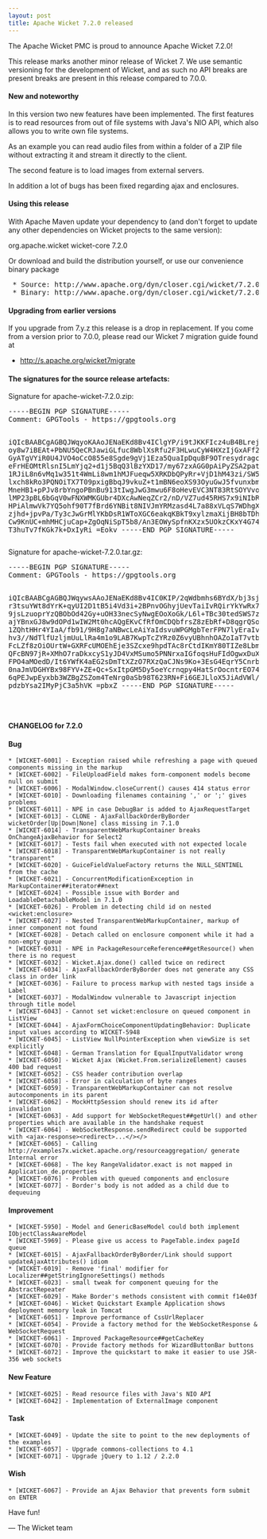 ```yaml
---
layout: post
title: Apache Wicket 7.2.0 released
---
```


The Apache Wicket PMC is proud to announce Apache Wicket 7.2.0!

This release marks another minor release of Wicket 7. We
use semantic versioning for the development of Wicket, and as such no
API breaks are present breaks are present in this release compared to
7.0.0.

#### New and noteworthy

In this version two new features have been implemented. The first
features is to read resources from out of file systems with Java's
NIO API, which also allows you to write own file systems.

As an example you can read audio files from within a folder of
a ZIP file without extracting it and stream it directly to the
client.

The second feature is to load images from external servers.

In addition a lot of bugs has been fixed regarding ajax and enclosures.


#### Using this release

With Apache Maven update your dependency to (and don't forget to
update any other dependencies on Wicket projects to the same version):

<dependency>
    <groupId>org.apache.wicket</groupId>
    <artifactId>wicket-core</artifactId>
    <version>7.2.0</version>
</dependency>

Or download and build the distribution yourself, or use our
convenience binary package

<div class="highlight"><pre>
 * Source: http://www.apache.org/dyn/closer.cgi/wicket/7.2.0
 * Binary: http://www.apache.org/dyn/closer.cgi/wicket/7.2.0/binaries
</pre></div>

#### Upgrading from earlier versions

If you upgrade from 7.y.z this release is a drop in replacement. If
you come from a version prior to 7.0.0, please read our Wicket 7
migration guide found at

 * http://s.apache.org/wicket7migrate

#### The signatures for the source release artefacts:

Signature for apache-wicket-7.2.0.zip:

<div class="highlight"><pre>
-----BEGIN PGP SIGNATURE-----
Comment: GPGTools - https://gpgtools.org

iQIcBAABCgAGBQJWqyoKAAoJENaEKd8Bv4IClgYP/i9tJKKFIcz4uB4BLrej41HS
oy8w7iBEAt+PbNU5QeCRJawiGLfuc8WblXsRfu2F3HLwuCyW4HXzIjGxAFf2bjDL
GyATgVYiR0U4JVO4oCcO855e8Sgde9gVj1Eza5QuaIpDquBF9OTresydragcqJs8
eFrHEOMtRlsnI5LmYjq2+d1j5BqQ3lBzYXD17/my67zxAGG0pAiPyZSA2patQUTj
1RJiL8n6vMq1w351t4WmLi8wm1hMJFueqw5XRKDbQPyRr+VjD1hM43zi/SW5w1We
lxch8kRo3PQNOiTX7T09pxigBbqJ9vkuZ+t1mBN6eoXS93OyuGwJ5fvunxbmD9zf
MneHB1+pPJv8rbYngoPBnBu913tIwgJwG3mwu6F8oHevEVC3NT83RtSOYVvoXNve
lMP23pBL6bGqV0wFNXWMKGUbr4DXcAwNeqZCr2/nD/VZ7ud45RHS7x9iNIbRNrus
HPiAlmwVk7YQ5ohf90T7fBrd6YNBit8NIVJmYRMzasd4L7a88xVLqS7WDhgXMzk2
zjhd+jpvPa/Ty3cJwGrMlYKbDsR1WToXGC6eakqKBkT9xylzmaXijBH8bTDhok3u
Cw9KnUC+mhMHCjuCap+ZgOqNiSpT5b8/An3EOWySpfnKXzx5UOkzCKxY4G74raov
T3huTv7fKGk7k+DxIyRi
=Eokv
-----END PGP SIGNATURE-----
</pre></div>

Signature for apache-wicket-7.2.0.tar.gz:

<div class="highlight"><pre>
-----BEGIN PGP SIGNATURE-----
Comment: GPGTools - https://gpgtools.org

iQIcBAABCgAGBQJWqywsAAoJENaEKd8Bv4IC0KIP/2qWdbmhs6BYdX/bj3sjkrVx
r3tsuYWt8dYrK+qyUI2D1tB5i4Vd3i+2BPnvOGhyjUevTaiIvRQirYkYwRx7ZamE
9jsLzuoprYzQBObOd42Gy+uOH33necSyNwgEOoXoGk/L6l+TBc30tedSWS7zsBJY
ajYBnxGJ8w9dOPd1wIW2Mt0hcAQgEKvCfRfOmCDQbfrsZ8zEbRf+D8qgrQSoc0a3
1ZQhtHHr4YIaA/fb91/9H8g7aNBwcLeAiYaIdsvuWPGMgbTerFPN7lyEraIv73ra
hv3//NdTlfUzljmUuLlRa4m1o9LAB7KwpTcZYRz0Z6vyUBhnhOAZoIaT7vtbM7jA
FcLZf8zOiOUrtW+GXRFcUMOEhEje3SZcxe9hpdTAc8rCtdIKmY80TIZe8LbmZfQB
QFcBN97jR+XMhO7raDkxcyS1yJD4VxMSumo5PNNrxaIGfoqsHuFIdOgwxDuXmta3
FPO4aMOedD/It6YWfK4aEG2sDmTtXZzO7RXzQaCJNs9Ko+3EsG4EqrY5Cnrb2pKf
0naJmVDGHYBx98FYV+ZE+Qc+SxItpGM5Dy5oeYcrnqpy4HatSrOocntrEO74qQ3z
6qPEJwpEyxbb3WZBgZSZom4TeNrg0aSb98T623RN+Fi6GEJLloX5JiAdVWl/1IiF
pdzbYsa2IMyPjC3a5hVK
=pbxZ
-----END PGP SIGNATURE-----

</pre></div>

#### CHANGELOG for 7.2.0

#### Bug

    * [WICKET-6001] - Exception raised while refreshing a page with queued components missing in the markup
    * [WICKET-6002] - FileUploadField makes form-component models become null on submit
    * [WICKET-6006] - ModalWindow.closeCurrent() causes 414 status error
    * [WICKET-6010] - Downloading filenames containing ',' or ';' gives problems
    * [WICKET-6011] - NPE in case DebugBar is added to AjaxRequestTarget
    * [WICKET-6013] - CLONE - AjaxFallbackOrderByBorder wicketOrder[Up|Down|None] class missing in 7.1.0
    * [WICKET-6014] - TransparentWebMarkupContainer breaks OnChangeAjaxBehavior for Select2
    * [WICKET-6017] - Tests fail when executed with not expected locale
    * [WICKET-6018] - TransparentWebMarkupContainer is not really "transparent"
    * [WICKET-6020] - GuiceFieldValueFactory returns the NULL_SENTINEL from the cache
    * [WICKET-6021] - ConcurrentModificationException in MarkupContainer##iterator##next
    * [WICKET-6024] - Possible issue with Border and LoadableDetachableModel in 7.1.0
    * [WICKET-6026] - Problem in detecting child id on nested <wicket:enclosure>
    * [WICKET-6027] - Nested TransparentWebMarkupContainer, markup of inner component not found
    * [WICKET-6028] - Detach called on enclosure component while it had a non-empty queue
    * [WICKET-6031] - NPE in PackageResourceReference##getResource() when there is no request
    * [WICKET-6032] - Wicket.Ajax.done() called twice on redirect
    * [WICKET-6034] - AjaxFallbackOrderByBorder does not generate any CSS class in order link
    * [WICKET-6036] - Failure to process markup with nested tags inside a Label
    * [WICKET-6037] - ModalWindow vulnerable to Javascript injection through title model
    * [WICKET-6043] - Cannot set wicket:enclosure on queued component in ListView
    * [WICKET-6044] - AjaxFormChoiceComponentUpdatingBehavior: Duplicate input values according to WICKET-5948
    * [WICKET-6045] - ListView NullPointerException when viewSize is set explicitly
    * [WICKET-6048] - German Translation for EqualInputValidator wrong
    * [WICKET-6050] - Wicket Ajax (Wicket.From.serializeElement) causes 400 bad request
    * [WICKET-6052] - CSS header contribution overlap
    * [WICKET-6058] - Error in calculation of byte ranges
    * [WICKET-6059] - TransparentWebMarkupContainer can not resolve autocomponents in its parent
    * [WICKET-6062] - MockHttpSession should renew its id after invalidation
    * [WICKET-6063] - Add support for WebSocketRequest##getUrl() and other properties which are available in the handshake request
    * [WICKET-6064] - WebSocketResponse.sendRedirect could be supported with <ajax-response><redirect>...</></>
    * [WICKET-6065] - Calling http://examples7x.wicket.apache.org/resourceaggregation/ generate Internal error
    * [WICKET-6068] - The key RangeValidator.exact is not mapped in Application_de.properties
    * [WICKET-6076] - Problem with queued components and enclosure
    * [WICKET-6077] - Border's body is not added as a child due to dequeuing
    
#### Improvement

    * [WICKET-5950] - Model and GenericBaseModel could both implement IObjectClassAwareModel
    * [WICKET-5969] - Please give us access to PageTable.index pageId queue
    * [WICKET-6015] - AjaxFallbackOrderByBorder/Link should support updateAjaxAttributes() idiom
    * [WICKET-6019] - Remove 'final' modifier for Localizer##getStringIgnoreSettings() methods
    * [WICKET-6023] - small tweak for component queuing for the AbstractRepeater
    * [WICKET-6029] - Make Border's methods consistent with commit f14e03f
    * [WICKET-6046] - Wicket Quickstart Example Application shows deployment memory leak in Tomcat
    * [WICKET-6051] - Improve performance of CssUrlReplacer
    * [WICKET-6054] - Provide a factory method for the WebSocketResponse & WebSocketRequest
    * [WICKET-6061] - Improved PackageResource##getCacheKey
    * [WICKET-6070] - Provide factory methods for WizardButtonBar buttons
    * [WICKET-6072] - Improve the quickstart to make it easier to use JSR-356 web sockets

#### New Feature

    * [WICKET-6025] - Read resource files with Java's NIO API
    * [WICKET-6042] - Implementation of ExternalImage component
    
#### Task

    * [WICKET-6049] - Update the site to point to the new deployments of the examples
    * [WICKET-6057] - Upgrade commons-collections to 4.1
    * [WICKET-6071] - Upgrade jQuery to 1.12 / 2.2.0
    
#### Wish
    * [WICKET-6067] - Provide an Ajax Behavior that prevents form submit on ENTER

Have fun!

— The Wicket team